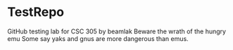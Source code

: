 # TestRepo
GitHub testing lab for CSC 305 by beamlak
Beware the wrath of the hungry emu
Some say yaks and gnus are more dangerous than emus.
